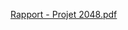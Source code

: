 [Rapport - Projet 2048.pdf](https://github.com/user-attachments/files/20148680/Rapport.-.Projet.2048.pdf)
